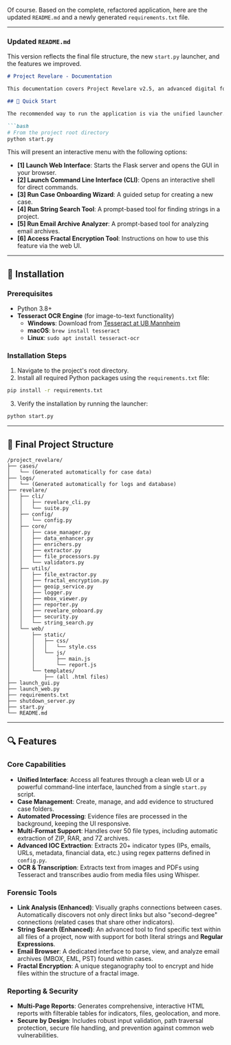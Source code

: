 Of course. Based on the complete, refactored application, here are the updated `README.md` and a newly generated `requirements.txt` file.

-----

### Updated `README.md`

This version reflects the final file structure, the new `start.py` launcher, and the features we improved.

````markdown
# Project Revelare - Documentation

This documentation covers Project Revelare v2.5, an advanced digital forensics and data extraction platform. It features a unified web and command-line interface, intelligent evidence processing, and comprehensive case management.

## 🚀 Quick Start

The recommended way to run the application is via the unified launcher.

```bash
# From the project root directory
python start.py
````

This will present an interactive menu with the following options:

  * **[1] Launch Web Interface**: Starts the Flask server and opens the GUI in your browser.
  * **[2] Launch Command Line Interface (CLI)**: Opens an interactive shell for direct commands.
  * **[3] Run Case Onboarding Wizard**: A guided setup for creating a new case.
  * **[4] Run String Search Tool**: A prompt-based tool for finding strings in a project.
  * **[5] Run Email Archive Analyzer**: A prompt-based tool for analyzing email archives.
  * **[6] Access Fractal Encryption Tool**: Instructions on how to use this feature via the web UI.

-----

## 🔧 Installation

### Prerequisites

  * Python 3.8+
  * **Tesseract OCR Engine** (for image-to-text functionality)
      * **Windows**: Download from [Tesseract at UB Mannheim](https://github.com/UB-Mannheim/tesseract/wiki)
      * **macOS**: `brew install tesseract`
      * **Linux**: `sudo apt install tesseract-ocr`

### Installation Steps

1.  Navigate to the project's root directory.
2.  Install all required Python packages using the `requirements.txt` file:

<!-- end list -->

```bash
pip install -r requirements.txt
```

3.  Verify the installation by running the launcher:

<!-- end list -->

```bash
python start.py
```

-----

## 📁 Final Project Structure

```
/project_revelare/
├── cases/
│   └── (Generated automatically for case data)
├── logs/
│   └── (Generated automatically for logs and database)
├── revelare/
│   ├── cli/
│   │   ├── revelare_cli.py
│   │   └── suite.py
│   ├── config/
│   │   └── config.py
│   ├── core/
│   │   ├── case_manager.py
│   │   ├── data_enhancer.py
│   │   ├── enrichers.py
│   │   ├── extractor.py
│   │   ├── file_processors.py
│   │   └── validators.py
│   ├── utils/
│   │   ├── file_extractor.py
│   │   ├── fractal_encryption.py
│   │   ├── geoip_service.py
│   │   ├── logger.py
│   │   ├── mbox_viewer.py
│   │   ├── reporter.py
│   │   ├── revelare_onboard.py
│   │   ├── security.py
│   │   └── string_search.py
│   └── web/
│       ├── static/
│       │   ├── css/
│       │   │   └── style.css
│       │   └── js/
│       │       ├── main.js
│       │       └── report.js
│       └── templates/
│           ├── (all .html files)
├── launch_gui.py
├── launch_web.py
├── requirements.txt
├── shutdown_server.py
├── start.py
└── README.md
```

-----

## 🔍 Features

### Core Capabilities

  * **Unified Interface**: Access all features through a clean web UI or a powerful command-line interface, launched from a single `start.py` script.
  * **Case Management**: Create, manage, and add evidence to structured case folders.
  * **Automated Processing**: Evidence files are processed in the background, keeping the UI responsive.
  * **Multi-Format Support**: Handles over 50 file types, including automatic extraction of ZIP, RAR, and 7Z archives.
  * **Advanced IOC Extraction**: Extracts 20+ indicator types (IPs, emails, URLs, metadata, financial data, etc.) using regex patterns defined in `config.py`.
  * **OCR & Transcription**: Extracts text from images and PDFs using Tesseract and transcribes audio from media files using Whisper.

### Forensic Tools

  * **Link Analysis (Enhanced)**: Visually graphs connections between cases. Automatically discovers not only direct links but also "second-degree" connections (related cases that share other indicators).
  * **String Search (Enhanced)**: An advanced tool to find specific text within all files of a project, now with support for both literal strings and **Regular Expressions**.
  * **Email Browser**: A dedicated interface to parse, view, and analyze email archives (MBOX, EML, PST) found within cases.
  * **Fractal Encryption**: A unique steganography tool to encrypt and hide files within the structure of a fractal image.

### Reporting & Security

  * **Multi-Page Reports**: Generates comprehensive, interactive HTML reports with filterable tables for indicators, files, geolocation, and more.
  * **Secure by Design**: Includes robust input validation, path traversal protection, secure file handling, and prevention against common web vulnerabilities.

<!-- end list -->

````
